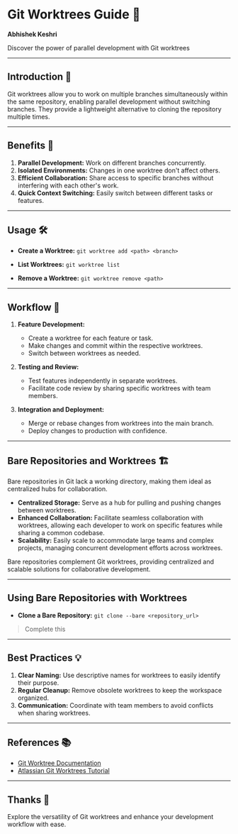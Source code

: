 # Git Worktrees Guide 🌳

**Abhishek Keshri**

Discover the power of parallel development with Git worktrees

---

## Introduction 🚀

Git worktrees allow you to work on multiple branches simultaneously within the same repository, enabling parallel development without switching branches. They provide a lightweight alternative to cloning the repository multiple times.

---

## Benefits 🎯

1. **Parallel Development:** Work on different branches concurrently.
2. **Isolated Environments:** Changes in one worktree don't affect others.
3. **Efficient Collaboration:** Share access to specific branches without interfering with each other's work.
4. **Quick Context Switching:** Easily switch between different tasks or features.

---

## Usage 🛠️

- **Create a Worktree:**
  `git worktree add <path> <branch>`

- **List Worktrees:**
  `git worktree list`

- **Remove a Worktree:**
  `git worktree remove <path>`

---

## Workflow 🔄

1. **Feature Development:**

   - Create a worktree for each feature or task.
   - Make changes and commit within the respective worktrees.
   - Switch between worktrees as needed.

2. **Testing and Review:**

   - Test features independently in separate worktrees.
   - Facilitate code review by sharing specific worktrees with team members.

3. **Integration and Deployment:**
   - Merge or rebase changes from worktrees into the main branch.
   - Deploy changes to production with confidence.

---

## Bare Repositories and Worktrees 🏗️

Bare repositories in Git lack a working directory, making them ideal as centralized hubs for collaboration.

- **Centralized Storage:** Serve as a hub for pulling and pushing changes between worktrees.
- **Enhanced Collaboration:** Facilitate seamless collaboration with worktrees, allowing each developer to work on specific features while sharing a common codebase.
- **Scalability:** Easily scale to accommodate large teams and complex projects, managing concurrent development efforts across worktrees.

Bare repositories complement Git worktrees, providing centralized and scalable solutions for collaborative development.

---

## Using Bare Repositories with Worktrees

- **Clone a Bare Repository:**
  `git clone --bare <repository_url>`

> Complete this

---

## Best Practices 💡

1. **Clear Naming:** Use descriptive names for worktrees to easily identify their purpose.
2. **Regular Cleanup:** Remove obsolete worktrees to keep the workspace organized.
3. **Communication:** Coordinate with team members to avoid conflicts when sharing worktrees.

---

## References 📚

- [Git Worktree Documentation](https://git-scm.com/docs/git-worktree)
- [Atlassian Git Worktrees Tutorial](https://www.atlassian.com/git/tutorials/git-worktree)

---

## Thanks 🙏

Explore the versatility of Git worktrees and enhance your development workflow with ease.
